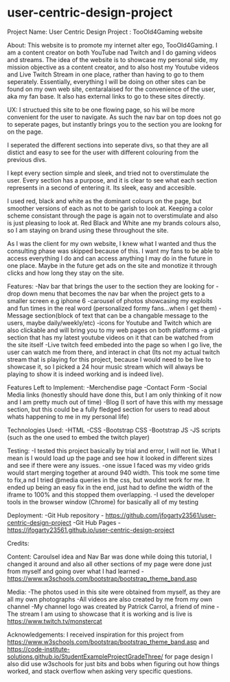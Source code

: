 # user-centric-design-project

Project Name: 
User Centric Design Project : TooOld4Gaming website

About: 
This website is to promote my internet alter ego, TooOld4Gaming. I am a content creator on both YouTube nad Twitch and I do gaming videos and streams. The idea of the website is to showcase my personal side, my mission objective as a content creator, and to also host my Youtube videos and Live Twitch Stream in one place, rather than having to go to them seperately. Essentially, everything I will be doing on other sites can be found on my own web site, centaralaised for the convenience of the user, aka my fan base. It also has external links to go to these sites directly.

UX: 
I structued this site to be one flowing page, so his wil be more convenient for the user to navigate. As such the nav bar on top does not go to seperate pages, but instantly brings you to the section you are lookng for on the page.

I seperated the different sections into seperate divs, so that they are all distict and easy to see for the user with different colouring from the previous divs. 

I kept every section simple and sleek, and tried not to overstimulate the user. Every section has a purpose, and it is clear to see what each section represents in a second of entering it. Its sleek, easy and accesible.

I used red, black and white as the dominant colours on the page, but smoother versions of each as not to be garish to look at. Keeping a color scheme consistant through the page is again not to overstimulate and also is just pleasing to look at. Red Black and White ane my brands colours also, so I am staying on brand using these throughout the site.

As I was the client for my own website, I knew what I wanted and thus the consulting phase was skipped because of this. I want my fans to be able to access everything I do and can access anything I may do in the future in one place. Maybe in the future get ads on the site and monotize it through clicks and how long they stay on the site.

Features: 
-Nav bar that brings the user to the section they are looking for
-drop down menu that becomes the nav bar when the project gets to a smaller screen e.g iphone 6
-carousel of photos showcasing my exploits and fun times in the real word (personalized formy fans...when I get them)
-Message section(block of text that can be a changable message to the users, maybe daily/weekly/etc)
-icons for Youtube and Twitch which are also clickable and will bring you to my web pages on both platforms
-a grid section that has my latest youtube videos on it that can be watched from the site itself
-Live twitch feed embeded into the page so when I go live, the user can watch me from there, and interact in chat (Its not my actual twitch stream that is playing for this project, because I would need to be live to showcase it, so I picked a 24 hour music stream which will always be playing to show it is indeed working and is indeed live).


Features Left to Implement: 
-Merchendise page
-Contact Form
-Social Media links (honestly should have done this, but I am only thinking of it now and I am pretty much out of time)
-Blog (I sort of have this with my message section, but this could be a fully fledged section for users to read about whats happening to me in my personal life)

Technologies Used: 
-HTML
-CSS
-Bootstrap CSS
-Bootstrap JS
-JS scripts (such as the one used to embed the twitch player) 

Testing: 
-I tested this project basically by trial and error, I will not lie. What I mean is I would load up the page and see how it looked in different sizes and see if there were any issues.
-one issue I faced was my video grids would start merging together at around 940 width. This took me some time to fix,a nd I tried @media queries in the css, but wouldnt work for me. It ended up being an easy fix in the end, just had to define the width of the iframe to 100% and this stopped them overlapping.
-I used the developer tools in the browser window (Chrome) for basically all of my testing

Deployment: 
-Git Hub repository - https://github.com/jfogarty23561/user-centric-design-project
-Git Hub Pages - https://jfogarty23561.github.io/user-centric-design-project


Credits: 

Content: 
Caroulsel idea and Nav Bar was done while doing this tutorial, I changed it around and also all other sections of my page were done just from myself and going over what I had learned - https://www.w3schools.com/bootstrap/bootstrap_theme_band.asp

Media: 
-The photos used in this site were obtained from myself, as they are all my own photographs
-All videos are also created by me from my own channel
-My channel logo was created by Patrick Carrol, a friend of mine
-The stream I am using to showcase that it is working and is live is https://www.twitch.tv/monstercat

Acknowledgements: 
I received inspiration for this project from https://www.w3schools.com/bootstrap/bootstrap_theme_band.asp and https://code-institute-solutions.github.io/StudentExampleProjectGradeThree/ for page design
I also did use w3schools for just bits and bobs when figuring out how things worked, and stack overflow when asking very specific questions.  
